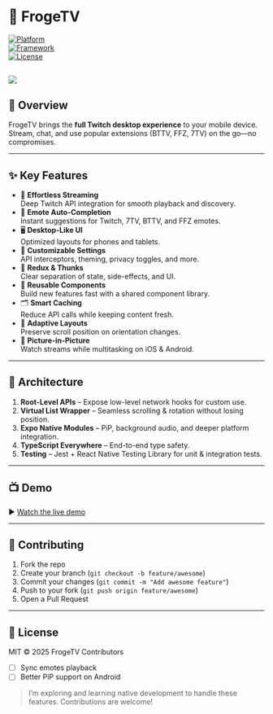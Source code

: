 # 🐸 FrogeTV

[![Platform](https://img.shields.io/badge/platform-iOS%20%26%20Android-blue)](https://expo.dev/)  
[![Framework](https://img.shields.io/badge/framework-React%20Native-61DAFB)](https://reactnative.dev/)  
[![License](https://img.shields.io/badge/license-MIT-green)](/LICENSE)

![](https://israel-portfolio.com/assets/FrogeTV-IF_VaJ0I.png)
---

## 🚀 Overview

FrogeTV brings the **full Twitch desktop experience** to your mobile device.  
Stream, chat, and use popular extensions (BTTV, FFZ, 7TV) on the go—no compromises.

---

## ✨ Key Features

- 🎥 **Effortless Streaming**  
  Deep Twitch API integration for smooth playback and discovery.  
- 💬 **Emote Auto-Completion**  
  Instant suggestions for Twitch, 7TV, BTTV, and FFZ emotes.  
- 🖥️ **Desktop-Like UI**  
  Optimized layouts for phones and tablets.  
- 🔧 **Customizable Settings**  
  API interceptors, theming, privacy toggles, and more.  
- 🔄 **Redux & Thunks**  
  Clear separation of state, side-effects, and UI.  
- 🔁 **Reusable Components**  
  Build new features fast with a shared component library.  
- 🗂️ **Smart Caching**  
  Reduce API calls while keeping content fresh.  
- 📐 **Adaptive Layouts**  
  Preserve scroll position on orientation changes.  
- 🔳 **Picture-in-Picture**  
  Watch streams while multitasking on iOS & Android.

---

## 🎨 Architecture

1. **Root-Level APIs** – Expose low-level network hooks for custom use.  
2. **Virtual List Wrapper** – Seamless scrolling & rotation without losing position.  
3. **Expo Native Modules** – PiP, background audio, and deeper platform integration.  
4. **TypeScript Everywhere** – End-to-end type safety.  
5. **Testing** – Jest + React Native Testing Library for unit & integration tests.

---

## 📺 Demo

▶️ [Watch the live demo](https://www.youtube.com/watch?v=MgvPfFEubTA)

---

## 🤝 Contributing

1. Fork the repo  
2. Create your branch (`git checkout -b feature/awesome`)  
3. Commit your changes (`git commit -m "Add awesome feature"`)  
4. Push to your fork (`git push origin feature/awesome`)  
5. Open a Pull Request

---

## 📄 License

MIT © 2025 FrogeTV Contributors



- [ ] Sync emotes playback  
- [ ] Better PiP support on Android  

> I’m exploring and learning native development to handle these features. Contributions are welcome!